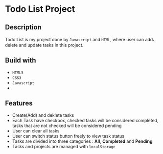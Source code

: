 # Todo List Project

## Description

Todo List is my project  done by `Javascript` and `HTML`,  where user can add、delete and update tasks in this project.



## Build with

- `HTML5`
- `CSS3`
- `Javascript`
- 

## Features

- Create(Add) and deklete tasks
- Each Task have checkbox, checked tasks will be considered completed, tasks that are not checked will be considered pending
- User can clear all tasks
- User can switch status button freely to view task status
- Tasks are divided into three categories : **All**, **Completed** and **Pending**
- Tasks and projects are managed with `localStorage`

